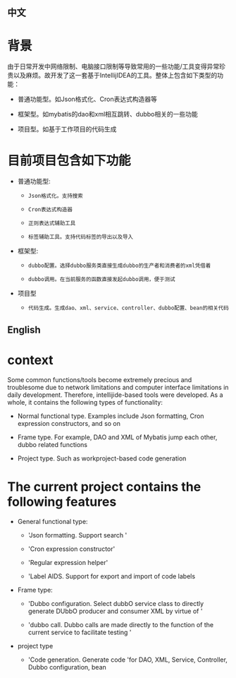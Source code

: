 中文
---------
# 背景
由于日常开发中网络限制、电脑接口限制等导致常用的一些功能/工具变得异常珍贵以及麻烦。故开发了这一套基于IntellijIDEA的工具。整体上包含如下类型的功能：

* 普通功能型。如Json格式化、Cron表达式构造器等

* 框架型。如mybatis的dao和xml相互跳转、dubbo相关的一些功能

* 项目型。如基于工作项目的代码生成

# 目前项目包含如下功能
      
  * 普通功能型: 
    
    * `Json格式化。支持搜索`
    
    * `Cron表达式构造器`
    
    * `正则表达式辅助工具`
    
    * `标签辅助工具。支持代码标签的导出以及导入`
  
  * 框架型: 
  
    * `dubbo配置。选择dubbo服务类直接生成dubbo的生产者和消费者的xml凭借着` 
  
    * `dubbo调用。在当前服务的函数直接发起dubbo调用，便于测试`
  
  * 项目型  
  
    * `代码生成。生成dao、xml、service、controller、dubbo配置、bean的相关代码`

English
---------
# context

Some common functions/tools become extremely precious and troublesome due to network limitations and computer interface limitations in daily development. Therefore, intellijide-based tools were developed. As a whole, it contains the following types of functionality:

* Normal functional type. Examples include Json formatting, Cron expression constructors, and so on

* Frame type. For example, DAO and XML of Mybatis jump each other, dubbo related functions

* Project type. Such as workproject-based code generation

# The current project contains the following features

* General functional type:

    * 'Json formatting. Support search '

    * 'Cron expression constructor'

    * 'Regular expression helper'

    * 'Label AIDS. Support for export and import of code labels

* Frame type:

    * 'Dubbo configuration. Select dubbO service class to directly generate DUbbO producer and consumer XML by virtue of '

    * 'dubbo call. Dubbo calls are made directly to the function of the current service to facilitate testing '

* project type

    * 'Code generation. Generate code 'for DAO, XML, Service, Controller, Dubbo configuration, bean

